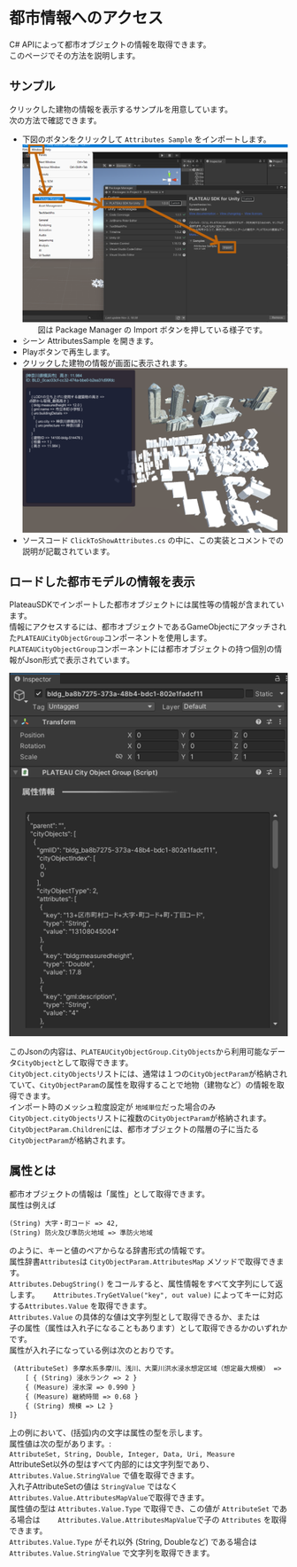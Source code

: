 # 都市情報へのアクセス

C# APIによって都市オブジェクトの情報を取得できます。  
このページでその方法を説明します。

## サンプル
クリックした建物の情報を表示するサンプルを用意しています。  
次の方法で確認できます。
- 下図のボタンをクリックして `Attributes Sample` をインポートします。
  ![](../resources/manual/accessCityObject/importSample.png)  
　　図は Package Manager の Import ボタンを押している様子です。
- シーン AttributesSample を開きます。
- Playボタンで再生します。
- クリックした建物の情報が画面に表示されます。  
  ![](../resources/manual/accessCityObject/attributeDisplay.png)
- ソースコード `ClickToShowAttributes.cs` の中に、この実装とコメントでの説明が記載されています。

## ロードした都市モデルの情報を表示

PlateauSDKでインポートした都市オブジェクトには属性等の情報が含まれています。  
情報にアクセスするには、都市オブジェクトであるGameObjectにアタッチされた`PLATEAUCityObjectGroup`コンポーネントを使用します。  
`PLATEAUCityObjectGroup`コンポーネントには都市オブジェクトの持つ個別の情報がJson形式で表示されています。  

  ![](../resources/manual/accessCityObject/cityObjectGroup.png)

このJsonの内容は、`PLATEAUCityObjectGroup.CityObjects`から利用可能なデータ`CityObject`として取得できます。  
`CityObject.cityObjects`リストには、通常は１つの`CityObjectParam`が格納されていて、`CityObjectParam`の属性を取得することで地物（建物など）の情報を取得できます。  
インポート時のメッシュ粒度設定が `地域単位`だった場合のみ`CityObject.cityObjects`リストに複数の`CityObjectParam`が格納されます。  
`CityObjectParam.Children`には、都市オブジェクトの階層の子に当たる`CityObjectParam`が格納されます。  

## 属性とは

都市オブジェクトの情報は「属性」として取得できます。  
属性は例えば  
  
```text
(String) 大字・町コード => 42,
(String) 防火及び準防火地域 => 準防火地域
```
  
のように、キーと値のペアからなる辞書形式の情報です。  
属性辞書`Attributes`は `CityObjectParam.AttributesMap` メソッドで取得できます。  
`Attributes.DebugString()` をコールすると、属性情報をすべて文字列にして返します。　　
`Attributes.TryGetValue("key", out value)` によってキーに対応する`Attributes.Value` を取得できます。  
`Attributes.Value` の具体的な値は文字列型として取得できるか、または  
子の属性（属性は入れ子になることもあります）として取得できるかのいずれかです。  
属性が入れ子になっている例は次のとおりです。

```text
 (AttributeSet) 多摩水系多摩川、浅川、大栗川洪水浸水想定区域（想定最大規模） => 
    [ { (String) 浸水ランク => 2 }
    { (Measure) 浸水深 => 0.990 }
    { (Measure) 継続時間 => 0.68 }
    { (String) 規模 => L2 }  
]}
```

上の例において、(括弧)内の文字は属性の型を示します。  
属性値は次の型があります。:  
`AttributeSet, String, Double, Integer, Data, Uri, Measure`  
AttributeSet以外の型はすべて内部的には文字列型であり、  
`Attributes.Value.StringValue` で値を取得できます。  
入れ子AttributeSetの値は `StringValue` ではなく `Attributes.Value.AttributesMapValue`で取得できます。  
属性値の型は `Attributes.Value.Type` で取得でき、この値が `AttributeSet` である場合は　　
`Attributes.Value.AttributesMapValue`で子の `Attributes` を取得できます。  
`Attributes.Value.Type` がそれ以外 (String, Doubleなど) である場合は `Attributes.Value.StringValue` で文字列を取得できます。

